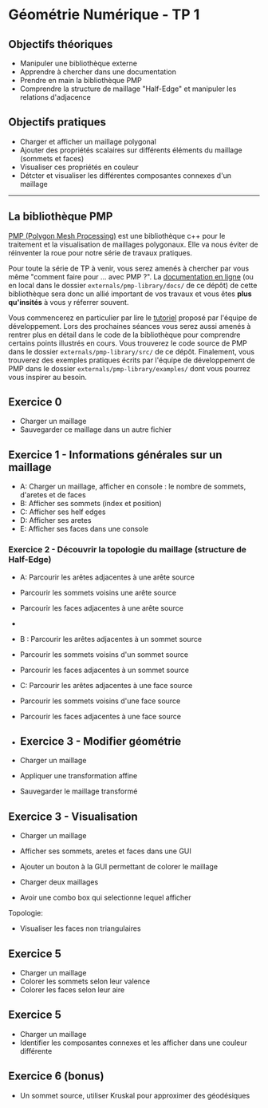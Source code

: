 # Géométrie Numérique - TP 1

## Objectifs théoriques

- Manipuler une bibliothèque externe
- Apprendre à chercher dans une documentation
- Prendre en main la bibliothèque PMP
- Comprendre la structure de maillage "Half-Edge" et manipuler les relations d'adjacence

## Objectifs pratiques

- Charger et afficher un maillage polygonal
- Ajouter des propriétés scalaires sur différents éléments du maillage (sommets et faces)
- Visualiser ces propriétés en couleur
- Détcter et visualiser les différentes composantes connexes d'un maillage

---

## La bibliothèque PMP

[PMP (Polygon Mesh Processing)](https://www.pmp-library.org/) est une bibliothèque c++ pour le traitement et la visualisation de maillages polygonaux.
Elle va nous éviter de réinventer la roue pour notre série de travaux pratiques.

Pour toute la série de TP à venir, vous serez amenés à chercher par vous même "comment faire pour ... avec PMP ?".
La [documentation en ligne](https://www.pmp-library.org/userguide.html) (ou en local dans le dossier `externals/pmp-library/docs/` de ce dépôt) de cette bibliothèque sera donc un allié important de vos travaux et vous êtes **plus qu'insités** à vous y réferrer souvent.

Vous commencerez en particulier par lire le [tutoriel](https://www.pmp-library.org/tutorial.html) proposé par l'équipe de développement.
Lors des prochaines séances vous serez aussi amenés à rentrer plus en détail dans le code de la bibliothèque pour comprendre certains points illustrés en cours.
Vous trouverez le code source de PMP dans le dossier `externals/pmp-library/src/` de ce dépôt.
Finalement, vous trouverez des exemples pratiques écrits par l'équipe de développement de PMP dans le dossier `externals/pmp-library/examples/` dont vous pourrez vous inspirer au besoin.

## Exercice 0

- Charger un maillage
- Sauvegarder ce maillage dans un autre fichier

## Exercice 1 - Informations générales sur un maillage

- A: Charger un maillage, afficher en console : le nombre de sommets, d'aretes et de faces
- B: Afficher ses sommets (index et position)
- C: Afficher ses helf edges
- D: Afficher ses aretes
- E: Afficher ses faces dans une console

### Exercice 2 - Découvrir la topologie du maillage (structure de Half-Edge)

- A: Parcourir les arêtes adjacentes à une arête source
- Parcourir les sommets voisins une arête source
- Parcourir les faces adjacentes à une arête source
- 
- B : Parcourir les arêtes adjacentes à un sommet source
- Parcourir les sommets voisins d'un sommet source
- Parcourir les faces adjacentes à un sommet source

- C: Parcourir les arêtes adjacentes à une face source
- Parcourir les sommets voisins d'une face source
- Parcourir les faces adjacentes à une face source

- ## Exercice 3 - Modifier géométrie

- Charger un maillage
- Appliquer une transformation affine
- Sauvegarder le maillage transformé

## Exercice 3 - Visualisation

- Charger un maillage
- Afficher ses sommets, aretes et faces dans une GUI
- Ajouter un bouton à la GUI permettant de colorer le maillage

- Charger deux maillages
- Avoir une combo box qui selectionne lequel afficher



Topologie:
- Visualiser les faces non triangulaires



## Exercice 5

- Charger un maillage
- Colorer les sommets selon leur valence
- Colorer les faces selon leur aire

## Exercice 5

- Charger un maillage
- Identifier les composantes connexes et les afficher dans une couleur différente

## Exercice 6 (bonus)

- Un sommet source, utiliser Kruskal pour approximer des géodésiques